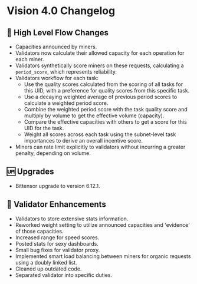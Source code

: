 # Vision 4.0 Changelog

## 🚀 High Level Flow Changes
-    Capacities announced by miners.
-    Validators now calculate their allowed capacity for each operation for each miner.
-    Validators synthetically score miners on these requests, calculating a `period_score`, which represents reliability.
-    Validators workflow for each task:
       - Use the quality scores calculated from the scoring of all tasks for this UID, with a preference for quality scores from this specific task.
        - Use a decaying weighted average of previous period scores to calculate a weighted period score.
        - Combine the weighted period score with the task quality score and multiply by volume to get the effective volume (capacity).
        - Compare the effective capacities with others to get a score for this UID for the task.
        - Weight all scores across each task using the subnet-level task importances to derive an overall incentive score.
-    Miners can rate limit explicitly to validators without incurring a greater penalty, depending on volume.

## 🆙 Upgrades
-    Bittensor upgrade to version 6.12.1.

## 🔧 Validator Enhancements
-    Validators to store extensive stats information.
-    Reworked weight setting to utilize announced capacities and 'evidence' of those capacities.
-    Increased range for speed scores.
-    Posted stats for sexy dashboards.
-    Small bug fixes for validator proxy.
-    Implemented smart load balancing between miners for organic requests using a doubly linked list.
-    Cleaned up outdated code.
-    Separated validator into specific duties.
